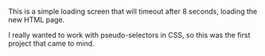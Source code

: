 This is a simple loading screen that will timeout after 8 seconds, loading the new HTML page. 

I really wanted to work with pseudo-selectors in CSS, so this was the first project that came to mind.
